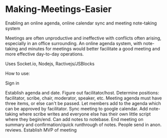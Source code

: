 # Making-Meetings-Easier
Enabling an online agenda, online calendar sync and meeting note-taking system


Meetings are often unproductive and ineffective with conflicts often arising, especially in an office surrounding.
An online agenda system, with note-taking and minutes for meetings would better facilitate a good meeting and more effective day-to-day operations.

Uses Socket.io, Nodejs, Ractivejs/JSBlocks

How to use:

Sign in

Establish agenda and date.
Figure out facilitator/host.
Determine positions: facilitator, scribe, chair, moderator, speaker, etc.
Meeting agenda must have three items, or else can't be passed.
Let members add to the agenda which can be approved by facilitator.
Sync meeting to google calendar.
Add note-taking where scribe writes and everyone else has their own little script where they begin/end.
Can add notes to notebase.
End meeting on summary and confirmation/quick runthrough of notes.
People send in anon. reviews.
Establish MVP of meeting
